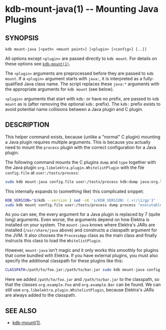 # kdb-mount-java(1) -- Mounting Java Plugins

## SYNOPSIS

`kdb mount-java [<path> <mount point>] [<plugin> [<config>] [..]]`

All options except `<plugin>` are passed directly to `kdb mount`.
For details on these options see [`kdb-mount(1)`](kdb-mount.md).

The `<plugin>` arguments are preprocessed before they are passed to `kdb mount`.
If a `<plugin>` argument starts with `java:`, it is interpreted as a fully-qualified Java class name.
The script replaces these `java:*` arguments with the appropriate arguments for `kdb mount` (see below).

`<plugin>` arguments that start with `kdb:` or have no prefix, are passed to `kdb mount` as is (after removing the optional `kdb:` prefix).
The `kdb:` prefix exists to avoid potential name collisions between a Java plugin and C plugin.

## DESCRIPTION

This helper command exists, because (unlike a "normal" C plugin) mounting a Java plugin requires multiple arguments.
This is because you actually need to mount the `process` plugin with the correct configuration for a Java plugin.

The following command mounts the C plugins `dump` and `type` together with the Java plugin `org.libelektra.plugin.WhitelistPlugin` with the file `config.file` at `user:/tests/process`:

```sh
sudo kdb mount-java config.file user:/tests/process kdb:dump java:org.libelektra.plugin.WhitelistPlugin type
```

This internally expands to (something like) this complicated snippet:

```sh
KDB_VERSION="$(kdb --version | sed -nE 's/KDB_VERSION: (.+)/\1/gp')"
sudo kdb mount config.file user:/tests/process dump process "executable=$(command -v java)" 'args=#3' 'args/#0=-cp' "args/#1=/usr/share/java/libelektra-$KDB_VERSION-all.jar:/usr/share/java/process-$KDB_VERSION.jar:/usr/share/java/whitelist-$KDB_VERSION.jar" 'args/#2=org.libelektra.process.ProcessApp' 'args/#3=org.libelektra.plugin.WhitelistPlugin' type
```

As you can see, the every argument for a Java plugin is replaced by 7 (quite long) arguments.
Even worse, the arguments depend on how Elektra is installed on your system.
The `mount-java` knows where Elektra's JARs are installed (`/usr/share/java` above) and constructs a classpath argument for the JVM.
It also chooses the `ProcessApp` class as the main class and finally instructs this class to load the `WhitelistPlugin`.

However, `mount-java` isn't magic and it only works this smoothly for plugins that come bundled with Elektra.
If you have external plugins, you must also specify the additional classpath for these plugins like this:

```sh
CLASSPATH=/path/to/foo.jar:/path/to/bar.jar sudo kdb mount-java config.file user:/tests/foobar java:org.example.Foo java:org.example.Bar java:org.libelektra.plugin.WhitelistPlugin
```

Here we added `/path/to/foo.jar` and `/path/to/bar.jar` to the classpath, so that the classes `org.example.Foo` and `org.example.Bar` can be found.
We can still use `org.libelektra.plugin.WhitelistPlugin`, because Elektra's JARs are always added to the classpath.

## SEE ALSO

- [kdb-mount(1)](kdb-mount.md).
